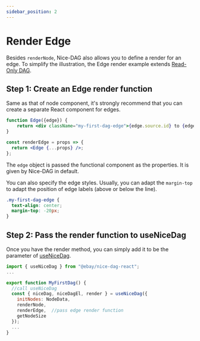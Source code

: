 ```yaml
---
sidebar_position: 2
---
```


# Render Edge

Besides `renderNode`, Nice-DAG also allows you to define a render for an edge. To simplify the illustration, the Edge render example extends [Read-Only DAG](./read-only-dag).


## Step 1: Create an Edge render function

Same as that of node component, it's strongly recommend that you can create a separate React component for edges.

```jsx
function Edge({edge}) {
    return <div className="my-first-dag-edge">{edge.source.id} to {edge.target.id}</div>;
}

const renderEdge = props => {
  return <Edge {...props} />;
};
```

The `edge` object is passed the functional component as the properties. It is given by Nice-DAG in default.

You can also specify the edge styles. Usually, you can adapt the `margin-top` to adapt the position of edge labels (above or below the line).

```css
.my-first-dag-edge {
  text-align: center;
  margin-top: -20px;
}
```

## Step 2: Pass the render function to useNiceDag

Once you have the render method, you can simply add it to be the parameter of [useNiceDag](../api-ref/useNiceDag.md).

```jsx
import { useNiceDag } from "@ebay/nice-dag-react";
...

export function MyFirstDag() {
  //call useNiceDag
  const { niceDag, niceDagEl, render } = useNiceDag({
    initNodes: NodeData,
    renderNode,
    renderEdge,  //pass edge render function 
    getNodeSize
  });
  ...
}
```
